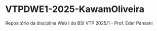 # VTPDWE1-2025-KawamOliveira

Repositório da disciplina Web I do BSI VTP 2025/1 - Prof. Eder Pansani
